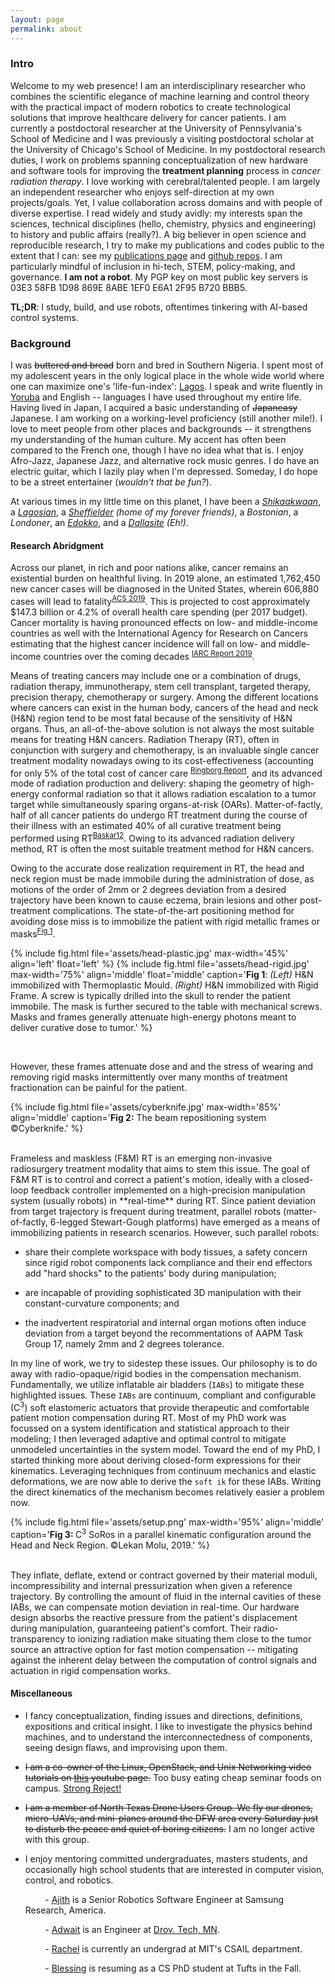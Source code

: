 ```yaml
---
layout: page
permalink: about
---
```


<?php include_once("analyticstracking.php") ?>

### Intro

<!-- #### Tell me what you got -->

Welcome to my web presence! I am an interdisciplinary researcher who combines the scientific elegance of machine learning and control theory with the practical impact of modern robotics to create technological solutions that improve healthcare delivery for cancer  patients. I am currently a postdoctoral researcher at the University of Pennsylvania's School of Medicine and I was previously a visiting postdoctoral scholar at the University of Chicago's School of Medicine. In my postdoctoral research duties, I work on problems spanning conceptualization of new hardware  and software tools for improving the **treatment planning** process in _cancer radiation therapy_. I love working with cerebral/talented people. I am largely an independent researcher who enjoys self-direction at my own projects/goals. Yet, I value collaboration across domains and with people of diverse expertise. I read widely and study avidly: my interests span the sciences, technical disciplines (hello, chemistry, physics and engineering) to history and public affairs (really?). A big believer in open science and reproducible research, I try to make my publications and codes public to the extent that I can: see my [publications page](/pubs) and  [github repos](https://github.com/lakehanne). I am particularly mindful of inclusion in hi-tech, STEM, policy-making, and governance. **I am not a robot**. My PGP key on most public key servers is 03E3 58FB 1D98 869E 8ABE 1EF0 E6A1 2F95 B720 BBB5.  

**TL;DR**: I study, build, and use robots, oftentimes tinkering with AI-based control systems. 

<!-- My work has made meaningful impact in disciplines within and outside medicine and engineering, with citations from government and highered learning research institutions across the globe. 
Example institutions that have used my work include the National Aeronautics and Space Agency's Jet Propulsion Laboratory (NASA JPL), the 6th R&D institute of South Korea's Agency for Defense Development, Uber AI Labs, and the Chinese Academy of Sciences among others. -->


### Background

I was ~~buttered and bread~~ born and bred in Southern Nigeria. I spent most of my adolescent years in the only logical place in the whole wide world where one can maximize one's 'life-fun-index': [Lagos](https://en.wikipedia.org/wiki/Lagos). I speak and write fluently in [Yoruba](https://en.wikipedia.org/wiki/Yoruba_language) and English -- languages I have used throughout my entire life. Having lived in Japan, I acquired a basic understanding of ~~Japaneasy~~ Japanese. I am working on a working-level proficiency (still another mile!). I love to meet people from other places and backgrounds -- it strengthens my understanding of the human culture. My accent has often been compared to the French one, though I have no idea what that is. I enjoy Afro-Jazz, Japanese Jazz, and alternative rock music genres. I do have an electric guitar, which I lazily play when I'm depressed. Someday, I do hope to be a street entertainer (_wouldn't that be fun?_).
<!-- There are many places I call home including but not limited to the following: Lagos, Tokyo, [City of Sheafs](https://en.wikipedia.org/wiki/Sheffield)(will always be my spiritual home), Dallas, TX and [Shikaakwa](http://www.todayifoundout.com/index.php/2013/07/how-chicago-got-its-name/).  --> 
At various times in my little time on this planet, I have been a [_Shikaakwaan_](http://www.todayifoundout.com/index.php/2013/07/how-chicago-got-its-name/), a _[Lagosian](https://en.wiktionary.org/wiki/Lagosian)_, a _[Sheffielder](https://www.urbandictionary.com/define.php?term=Sheffielder) (home of my forever friends)_, a _Bostonian_, a _Londoner_, an _[Edokko](https://web-japan.org/tokyo/know/edokko/edo.html)_,  and a  _[Dallasite](https://www.dmagazine.com/frontburner/2012/01/are-we-dallasites-or-dallasonians-fort-worthers-or-fort-worthians-etymology-tells-us-who-we-are/) (Eh!)_. 

#### Research Abridgment

Across our planet, in rich and poor nations alike, cancer remains an existential burden on healthful living.  In 2019 alone, an estimated 1,762,450 new cancer cases will be diagnosed in the United States, wherein 606,880 cases will lead to fatality<sup>[ACS 2019](https://www.cancer.org/research/cancer-facts-statistics/all-cancer-facts-figures/cancer-facts-figures-2019.html)</sup>. This is projected to cost approximately $147.3 billion or 4.2% of overall health care spending (per 2017 budget). Cancer mortality is having pronounced effects on low- and middle-income countries as well with the International Agency for Research on Cancers estimating that the highest cancer incidence will fall on low- and middle-income countries over the coming decades <sup>[IARC Report 2019](https://www.iarc.fr/wp-content/uploads/2019/07/IARC-brochure-EN-June_2019.pdf)</sup>. 

Means of treating cancers may include one or a combination of drugs, radiation therapy, immunotherapy,  stem cell transplant, targeted therapy, precision therapy, chemotherapy or surgery. Among the different locations where cancers can exist in the human body, cancers of the head and neck (H&N) region tend to be most fatal because of the sensitivity of  H&N organs. Thus, an all-of-the-above solution is not always the most suitable means for treating H&N cancers. 
Radiation Therapy (RT), often in conjunction with surgery and chemotherapy, is an invaluable single cancer treatment modality nowadays owing to its cost-effectiveness (accounting for only 5% of the total cost of cancer care <sup>[Ringborg Report](https://www.tandfonline.com/doi/abs/10.1080/02841860310010826)</sup>, and its advanced mode of radiation production and delivery: shaping the geometry of high-energy  conformal radiation so that it allows radiation escalation to a tumor target while simultaneously sparing organs-at-risk (OARs). Matter-of-factly, half of all cancer patients do undergo RT treatment during the course of their illness with an estimated 40% of all  curative treatment being performed using RT<sup>[Baskar12](https://www.ncbi.nlm.nih.gov/pmc/articles/PMC3298009/)</sup>. Owing to its advanced radiation delivery method, RT is often the most suitable treatment method for H&N cancers. 

Owing to the accurate dose realization requirement in RT, the head and neck region must be made immobile during the administration of dose, as motions of the order of 2mm or 2 degrees deviation from a desired trajectory have been known to cause eczema, brain lesions and other post-treatment complications. The state-of-the-art positioning method for avoiding dose miss is to immobilize the patient with rigid metallic frames or masks<sup>[Fig 1](#fig-rigid)</sup>. 

{% 
    include fig.html 
        file='assets/head-plastic.jpg' 
        max-width='45%' 
        align='left'
        float='left'
%}
{% 
    include fig.html 
        file='assets/head-rigid.jpg' 
        max-width='75%' 
        align='middle'
        float='middle'
        caption='<b>Fig 1</b>: <i>(Left)</i> H&N immobilized with Thermoplastic Mould. <i>(Right)</i> H&N immobilized with Rigid Frame. A screw is typically drilled into the skull to render the patient immobile. The mask is further secured to the table with mechanical screws. Masks and frames generally attenuate high-energy photons meant to deliver curative dose to tumor.'
%}

<br>

However, these frames attenuate dose and and the stress of wearing and removing rigid masks intermittently over many months of treatment fractionation can be painful for the patient. 

{% 
    include fig.html 
        file='assets/cyberknife.jpg' 
        max-width='85%' 
        align='middle'
        caption='<b>Fig 2:</b> The beam repositioning system ©Cyberknife.'
%}

<br>
Frameless and maskless (F&M) RT is an emerging non-invasive radiosurgery treatment modality that aims to stem this issue. The goal of F&M RT is to control and correct a patient's motion, ideally with a closed-loop feedback controller implemented on a high-precision manipulation system (usually robots) in **real-time** during RT. Since patient deviation from target trajectory is frequent during treatment, parallel robots (matter-of-factly, 6-legged Stewart-Gough platforms) have emerged as a means of immobilizing patients in research scenarios. However, such parallel robots:

+ share their complete workspace with body tissues, a safety concern since rigid robot components lack compliance and their end effectors add "hard shocks" to the patients' body during manipulation;

+ are incapable of providing sophisticated 3D manipulation with their constant-curvature components; and

+ the inadvertent respiratorial and internal organ motions often induce deviation from a target beyond the recommentations of AAPM Task Group 17, namely 2mm and 2 degrees tolerance.

In my line of work, we try to sidestep these issues. Our philosophy is to do away with radio-opaque/rigid bodies in the compensation mechanism. Fundamentally, we utilize inflatable air bladders (`IABs`) to mitigate these highlighted issues. These `IABs` are continuum, compliant and configurable (C<sup>3</sup>) soft elastomeric actuators that provide therapeutic and comfortable patient motion compensation during RT. Most of my PhD work was focussed on a system identification and statistical approach to their modeling; I then leveraged adaptive and optimal control to mitigate unmodeled uncertainties in the system model. Toward the end of my PhD, I started thinking more about deriving closed-form expressions for their kinematics. Leveraging techniques from continuum mechanics and elastic deformations, we are now able to derive the `soft ik` for these IABs. Writing the direct kinematics of the mechanism becomes relatively easier a problem now.

{% 
    include fig.html 
        file='assets/setup.png' 
        max-width='95%' 
        align='middle'
        caption='<b>Fig 3: </b>C<sup>3</sup> SoRos in a parallel kinematic configuration around the Head and Neck Region. ©Lekan Molu, 2019.'
%}

<br>
They inflate, deflate, extend or contract governed by their material moduli, incompressibility and internal pressurization when given a reference trajectory. By controlling the amount of fluid in the internal cavities of these IABs, we can compensate motion deviation in real-time. Our hardware design absorbs the reactive pressure from the patient's displacement during manipulation, guaranteeing patient's comfort. Their radio-transparency to ionizing radiation make situating them close to the tumor source an attractive option for fast motion compensation -- mitigating against the inherent delay between the computation of control signals and actuation in rigid compensation works. 
<!-- 
For more background on this research, head over to [our group page](https://radonc.uchicago.edu/) and see our publications. -->

<!-- In a broader scope, my work explores better model representation in dynamical systems using state-of-the-art neural network function approximators, for example in adaptive control or model predictive control of complex nonlinear systems. My background is in Physics and Control theory and I spend my research exploring better ways of automating motion alignment correction systems in clinical cancer radiotherapy of malignant cancers of the head and neck region. The novelty of my work includes (i) the design and use of soft robots with morphological computation properties to dynamically adjust patient motion along desired degrees of freedom during cancer radiotherapy treatment; (ii) leveraging Cosserat's beam theory, nonlinear deformation theory, finite elastic deformation, Luh's algorithm, and screw theory for the kinodynamic planning and execution of trajectories by these soft and semi-rigid continuum robots. -->

<!--
#### Research Background

In stereotactic radiosurgery of the head and neck region, patients are typically positioned in a supine manner on a 6-DOF robotic couch for motion alignment correction with respect to an incident radiation. As such, the precision of delivery of radiation dose to target tumor is extremely important. Target miss in dosimetry angle or errors arising from patient positioning have been known to cause eczema, brain complications, and the exposure of organs at risks.
{% include fig.html
max-width="200px" file="/imgs/homepage/igrt_setup.jpg" alt="igrt setup"
float="right"  border="1px dotted black"  margin="0px 0px 15px 20px" align="right"
 %}
To prevent the patient from drifting from pre-calibrated pose on the 6-DOF robotic treatment couch, clinicians fixate metallic rings/frames, or elastic plastic masks on the patient's head and neck region so that involuntary motion by the patient is greatly minimized. But the use of such rings or masks have undesirable effects such as attenuating the radiation beam (thus minimizing incident dose and treatment efficacy), or making the patient uncomfortable.
The majority of such masks employed do not compensate for real-time patient deviation from planned targets. To compensate for such drifts, I proposed a [neuro-adaptive controller][iros-paper] for a network of compliant soft-robot systems to automatically move the patient's head and neck to desired pose based on a learning based finite-state machine.

{% include fig.html
max-width="100px" file="/imgs/homepage/moveit.jpg" alt="igrt setup"
float="right"  border="1px dotted black"  margin="0px 0px 15px 20px" align="right"
 %}

The idea is that by actuating elastomeric polymer enclosures that inflate or deflate based on the amount of air that is sent into them or by the amount of pressure that is exerted on them by a human-body part (such as the head or neck), one can achieve a desired level of pose in frameless or maskless radiotherapy without sacrificing patient comfort or treatment efficacy as existing technologies allow. -->

#### Miscellaneous

+   I fancy conceptualization, finding issues and directions, definitions, expositions and critical insight. I like to investigate the physics behind machines, and to understand the interconnectedness of components, seeing design flaws,  and improvising upon them.

<!-- + I regularly peer-review for the following academic conferences and journals:

    &nbsp; &nbsp; &nbsp; &nbsp; - Institute of Physics: Measurement Science and Technology (Journal)

    &nbsp; &nbsp; &nbsp; &nbsp; - International Conference on Robotics and Automation (ICRA)

    &nbsp; &nbsp; &nbsp; &nbsp; - International Conference on Intelligent Robots and Systems (IROS)

    &nbsp; &nbsp; &nbsp; &nbsp; - Neural Computing and Applications (NCAA Journal)

    &nbsp; &nbsp; &nbsp; &nbsp; - International Federation of Automatic Control (IFAC) World Congress

    &nbsp; &nbsp; &nbsp; &nbsp; - American Control Conference (ACC) -->

<!-- + I had my masters degree in Control Systems from Sheffield Uni in the UK.

+ I had my Bachelors in Physics. Specifically, my thesis was on the single fractional parentage coefiicients in the sd-shell nuclei, advised by [Prof. Ademola Amusa](https://www.linkedin.com/in/ademola-amusa-b40812122/). -->

<!-- + In a previous life, I was a manager at Coca-Cola HBC. The thrill of discovery and the joy  of creative achievement led me to embrace the limited earning prospects of an academic life. -->

+ ~~I am a co-owner of the Linux, OpenStack, and Unix Networking video tutorials on [this](https://www.youtube.com/channel/UC-0PMn0rKV_ZOHF-qX6N3fQ/videos) youtube page.~~ Too busy eating cheap seminar foods on campus. [Strong Reject!](http://strongreject.com/)

+ ~~I am a member of North Texas Drone Users Group. We fly our drones, micro-UAVs, and mini-planes around the DFW area every Saturday just to disturb the peace and quiet of boring citizens.~~ I am no longer active with this group.


+ I enjoy mentoring committed undergraduates, masters students, and occasionally high school students that are interested in computer vision, control, and robotics.

    &nbsp; &nbsp; &nbsp; &nbsp; -   [Ajith](https://www.linkedin.com/in/ajithvenkateswaran) is a Senior Robotics Software Engineer at Samsung Research, America.

    &nbsp; &nbsp; &nbsp; &nbsp; -   [Adwait](https://www.linkedin.com/in/adwaitkulkarni93) is an Engineer at [Drov. Tech, MN](http://drovtech.com).

    &nbsp; &nbsp; &nbsp; &nbsp; -   [Rachel](https://github.com/rsthomp) is currently an undergrad at MIT's CSAIL department.

    &nbsp; &nbsp; &nbsp; &nbsp; -   [Blessing]() is resuming as a CS PhD student at Tufts in the Fall.

<!-- + I still consider Sheffield my adopted home. Biggest village in Yorkshire, where I've made some of my biggest mistakes; where I've met some of the best people I could ever hope to know. City of hills. Home of the Yorkshire pudding. Of thee I sing!
#### Name Etymology

People often ask me how to pronounce my name, and its meaning. Here we go:

+ Lekan is the short form of "Olalekan", which literally means "wealth increased by a factor of one" in [Yoruba](https://en.wikipedia.org/wiki/Yoruba_language), a (Benin-Congo) language of the [Yoruba people](https://en.wikipedia.org/wiki/Yoruba_people) of West Africa.

+ Lekan is pronounced "Lay-con", or "Lay-kañ", where "añ" is akin to the intonation of "ION" in say, "captION".  

+ My last name is rather a little long-winding to roll on the tongue. But let me deconstruct its meaning first. From what I understand, my paternal ancestors
migrated from the Delta area of Nigeria (Warri, specifically) to Yorubaland many generations ago. They fully assimilated into the local Yoruba culture, and became part [Ifá](https://en.wikipedia.org/wiki/If%C3%A1) divinators, and part [Ogun](https://en.wikipedia.org/wiki/Ogun)  worshippers to boot (it is rather amusing that I chose the Engineering profession given that Ogun is generally worshipped by blacksmiths and technologists); "molu" is a compressed form of "mu olu", often abbreviated as "m'olu" or "molu" in contemporary Yoruba; it means "to take victory" or something of that facsimile. If you're catching my drift already, you'll see where this is going: Ogunmolu means "the god of iron prevailed". It's altogether pronounced as "O-goon-moe-loo". There you go.


+   When I am not busy, I am probably on [quora](https://www.quora.com/profile/Lekan-4), the [ros answers forum](http://answers.ros.org) or the [pytorch forum](http://discuss.pytorch.org) answering and posting questions.

+   Among the places I call home include Lagos, Nigeria; Sheffield, United Kingdom; Boston, MA; and of course Tokyo, Japan.
[iros-paper]: https://arxiv.org/abs/1703.03821v3

-->
